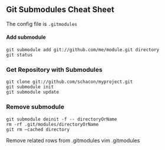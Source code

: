 ## Git Submodules Cheat Sheet

The config file is ``.gitmodules``

#### Add submodule
    git submodule add git://github.com/me/module.git directory
    git status

### Get Repository with Submodules
    git clone git://github.com/schacon/myproject.git
    git submodule init
    git submodule update

### Remove submodule 
    git submodule deinit -f -- directoryOrName
    rm -rf .git/modules/directoryOrName
    git rm –cached directory
Remove related rows from .gitmodules
    vim .gitmodules 
